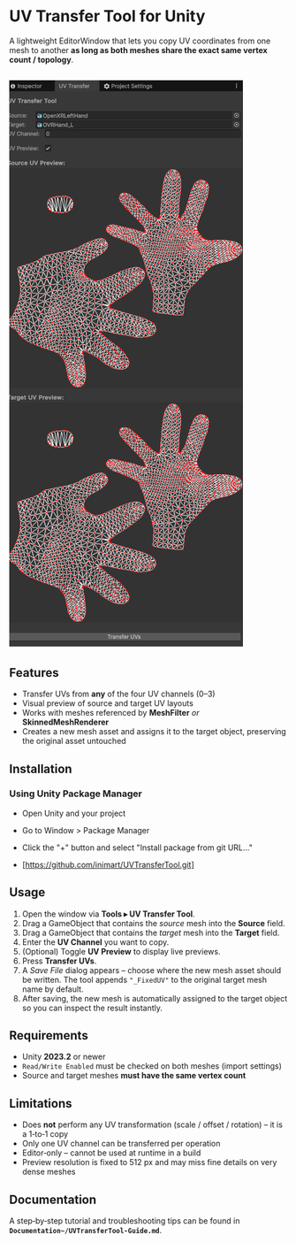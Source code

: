 # UV Transfer Tool for Unity

A lightweight EditorWindow that lets you copy UV coordinates from one mesh to another **as long as both meshes share the exact same vertex count / topology**.



## ![loading-ag-664](./Documentation~/UVTransferTool.png)



## Features

* Transfer UVs from **any** of the four UV channels (0–3)
* Visual preview of source and target UV layouts
* Works with meshes referenced by **MeshFilter** _or_ **SkinnedMeshRenderer**
* Creates a new mesh asset and assigns it to the target object, preserving the original asset untouched



## Installation

### Using Unity Package Manager

* Open Unity and your project

* Go to Window > Package Manager

* Click the "+" button and select "Install package from git URL..."

* [https://github.com/inimart/UVTransferTool.git]



## Usage

1. Open the window via **Tools ▸ UV Transfer Tool**.
2. Drag a GameObject that contains the *source* mesh into the **Source** field.
3. Drag a GameObject that contains the *target* mesh into the **Target** field.
4. Enter the **UV Channel** you want to copy.
5. (Optional) Toggle **UV Preview** to display live previews.
6. Press **Transfer UVs**.
7. A _Save File_ dialog appears – choose where the new mesh asset should be written. The tool appends `"_FixedUV"` to the original target mesh name by default.
8. After saving, the new mesh is automatically assigned to the target object so you can inspect the result instantly.



## Requirements

* Unity **2023.2** or newer
* `Read/Write Enabled` must be checked on both meshes (import settings)
* Source and target meshes **must have the same vertex count**



## Limitations

* Does **not** perform any UV transformation (scale / offset / rotation) – it is a 1‑to‑1 copy
* Only one UV channel can be transferred per operation
* Editor‑only – cannot be used at runtime in a build
* Preview resolution is fixed to 512 px and may miss fine details on very dense meshes



## Documentation

A step‑by‑step tutorial and troubleshooting tips can be found in **`Documentation~/UVTransferTool-Guide.md`**.
